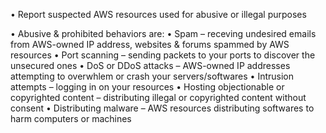 • Report suspected AWS resources used for abusive or illegal purposes

• Abusive & prohibited behaviors are:
	• Spam – receving undesired emails from AWS-owned IP address, websites & forums spammed by AWS resources
	• Port scanning – sending packets to your ports to discover the unsecured ones
	• DoS or DDoS attacks – AWS-owned IP addresses attempting to overwhlem or crash your servers/softwares
	• Intrusion attempts – logging in on your resources
	• Hosting objectionable or copyrighted content – distributing illegal or copyrighted content without consent
	• Distributing malware – AWS resources distributing softwares to harm computers or machines
	